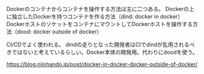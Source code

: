 Dockerのコンテナからコンテナを操作する方法は主に二つある。
Dockerの上に独立したDockerを持つコンテナを作る方法（dind: docker in docker）
DockerホストのソケットをコンテナにマウントしてDockerホストを操作する方法（dood: docker outside of docker）

CI/CDでよく使われる。
dindの走りとなった開発者はCIでdindが乱用されるべきではないと考えているらしい。Docker本体の開発用。代わりにdoodを使う。

https://blog.nijohando.jp/post/docker-in-docker-docker-outside-of-docker/
